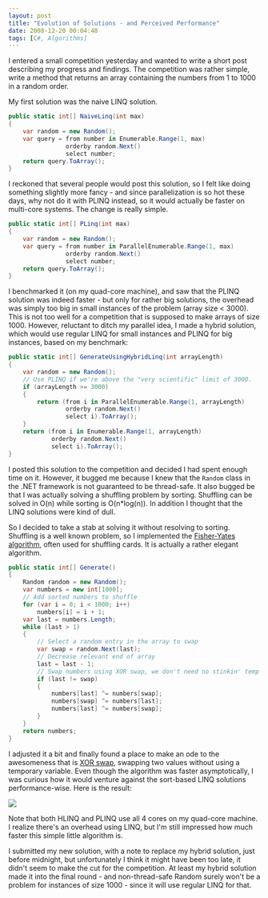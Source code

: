 ```yaml
---
layout: post
title: "Evolution of Solutions - and Perceived Performance"
date: 2008-12-20 00:04:48
tags: [C#, Algorithms]
---
```


I entered a small competition yesterday and wanted to write a short post describing my progress and findings. The competition was rather simple, write a method that returns an array containing the numbers from 1 to 1000 in a random order.

My first solution was the naive LINQ solution. 

``` csharp
public static int[] NaiveLinq(int max)
{
    var random = new Random();
    var query = from number in Enumerable.Range(1, max)
                orderby random.Next()
                select number;
    return query.ToArray();
}
```

I reckoned that several people would post this solution, so I felt like doing something slightly more fancy - and since parallelization is so hot these days, why not do it with PLINQ instead, so it would actually be faster on multi-core systems. The change is really simple.

``` csharp
public static int[] PLinq(int max)
{
    var random = new Random();
    var query = from number in ParallelEnumerable.Range(1, max)
                orderby random.Next()
                select number;
    return query.ToArray();
}
```

I benchmarked it (on my quad-core machine), and saw that the PLINQ solution was indeed faster - but only for rather big solutions, the overhead was simply too big in small instances of the problem (array size < 3000). This is not too well for a competition that is supposed to make arrays of size 1000. However, reluctant to ditch my parallel idea, I made a hybrid solution, which would use regular LINQ for small instances and PLINQ for big instances, based on my benchmark:

``` csharp
public static int[] GenerateUsingHybridLinq(int arrayLength)
{
    var random = new Random();
    // Use PLINQ if we're above the "very scientific" limit of 3000.
    if (arrayLength >= 3000)
    {
        return (from i in ParallelEnumerable.Range(1, arrayLength)
                orderby random.Next()
                select i).ToArray();
    }
    return (from i in Enumerable.Range(1, arrayLength)
            orderby random.Next()
            select i).ToArray();
}
```

I posted this solution to the competition and decided I had spent enough time on it. However, it bugged me because I knew that the `Random` class in the .NET framework is not guaranteed to be thread-safe. It also bugged be that I was actually solving a shuffling problem by sorting. Shuffling can be solved in O(n) while sorting is O(n*log(n)). In addition I thought that the LINQ solutions were kind of dull. 

So I decided to take a stab at solving it without resolving to sorting. Shuffling is a well known problem, so I implemented the [Fisher-Yates algorithm](http://en.wikipedia.org/wiki/Fisher-Yates_shuffle), often used for shuffling cards. It is actually a rather elegant algorithm.

``` csharp
public static int[] Generate()
{
    Random random = new Random();
    var numbers = new int[1000];
    // Add sorted numbers to shuffle
    for (var i = 0; i < 1000; i++)
        numbers[i] = i + 1;
    var last = numbers.Length;
    while (last > 1)
    {
        // Select a random entry in the array to swap
        var swap = random.Next(last);
        // Decrease relevant end of array
        last = last - 1;
        // Swap numbers using XOR swap, we don't need no stinkin' temp variables
        if (last != swap)
        {
            numbers[last] ^= numbers[swap];
            numbers[swap] ^= numbers[last];
            numbers[last] ^= numbers[swap];
        }
    }
    return numbers;
}
```

I adjusted it a bit and finally found a place to make an ode to the awesomeness that is [XOR swap](http://en.wikipedia.org/wiki/Xor_swap_algorithm), swapping two values without using a temporary variable. Even though the algorithm was faster asymptotically, I was curious how it would venture against the sort-based LINQ solutions performance-wise. Here is the result:

<img src="/WindowsLiveWriter/EvolutionofSolutionsandPerceivedPerforma_118/image_thumb.png" /> 

Note that both HLINQ and PLINQ use all 4 cores on my quad-core machine. I realize there's an overhead using LINQ, but I'm still impressed how much faster this simple little algorithm is.

I submitted my new solution, with a note to replace my hybrid solution, just before midnight, but unfortunately I think it might have been too late, it didn't seem to make the cut for the competition. At least my hybrid solution made it into the final round - and non-thread-safe Random surely won't be a problem for instances of size 1000 - since it will use regular LINQ for that.
